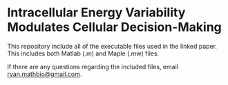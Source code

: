 # Intracellular Energy Variability Modulates Cellular Decision-Making

This repository include all of the executable files used in the linked paper. This includes both Matlab (.m) and Maple (.mw) files.

If there are any questions regarding the included files, email ryan.mathbio@gmail.com.


